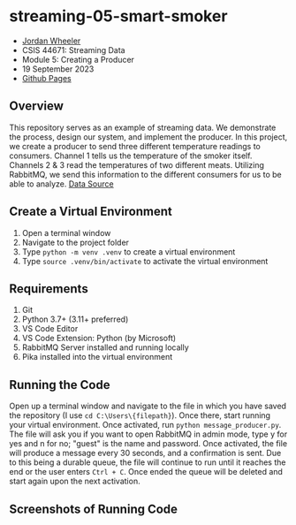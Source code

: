 # streaming-05-smart-smoker
- [Jordan Wheeler](https://github.com/jordanwheeler7)
- CSIS 44671: Streaming Data
- Module 5: Creating a Producer
- 19 September 2023
- [Github Pages]()

## Overview
This repository serves as an example of streaming data. We demonstrate the process, design our system, and implement the producer. In this project, we create a producer to send three different temperature readings to consumers. Channel 1 tells us the temperature of the smoker itself. Channels 2 & 3 read the temperatures of two different meats. Utilizing RabbitMQ, we send this information to the different consumers for us to be able to analyze.
[Data Source](smoker-temps.csv)

## Create a Virtual Environment
1. Open a terminal window
2. Navigate to the project folder
3. Type `python -m venv .venv` to create a virtual environment
4. Type `source .venv/bin/activate` to activate the virtual environment

## Requirements
1. Git
2. Python 3.7+ (3.11+ preferred)
3. VS Code Editor
4. VS Code Extension: Python (by Microsoft)
5. RabbitMQ Server installed and running locally
6. Pika installed into the virtual environment


## Running the Code
Open up a terminal window and navigate to the file in which you have saved the repository (I use `cd C:\Users\{filepath}`). Once there, start running your virtual environment. Once activated, run `python message_producer.py`. The file will ask you if you want to open RabbitMQ in admin mode, type y for yes and n for no; "guest" is the name and password. Once activated, the file will produce a message every 30 seconds, and a confirmation is sent. Due to this being a durable queue, the file will continue to run until it reaches the end or the user enters `Ctrl + C`. Once ended the queue will be deleted and start again upon the next activation.

## Screenshots of Running Code
